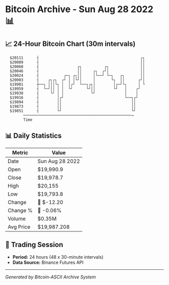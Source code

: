 # Bitcoin Archive - Sun Aug 28 2022 📊

## 📈 24-Hour Bitcoin Chart (30m intervals)

```
  $20111      ┤                                             ┌┐ 
  $20089      ┤                                             ││ 
  $20068      ┤                 ┌┐          ┌┐              ││ 
  $20046      ┤                 ││     ┌┐  ┌┘│              ││ 
  $20024      ┤           ┌─┐ ┌┐││     │└──┘ └─┐   ┌┐       ││ 
  $20003      ┤    ┌┐┌┐  ┌┘ │ │└┘│     │       └┐  ││      ┌┘│ 
  $19981      ┼──┐ │││└┐ │  │┌┘  └──┐┌┐│        │┌─┘└┐     │ └ 
  $19959      ┤  └─┘││ │ │  └┘      └┘││        └┘   │    ┌┘   
  $19938      ┤     └┘ │ │            └┘             │    │    
  $19916      ┤        │┌┘                           └──┐┌┘    
  $19894      ┤        ││                               ││     
  $19873      ┤        ││                               ││     
  $19851      ┤        └┘                               └┘     
        ────────────────────────────────────────────────→
        Time
```

## 📊 Daily Statistics

| Metric | Value |
|--------|-------|
| Date | Sun Aug 28 2022 |
| Open | $19,990.9 |
| Close | $19,978.7 |
| High | $20,155 |
| Low | $19,793.8 |
| Change | 🔴 $-12.20 |
| Change % | 🔴 -0.06% |
| Volume | $0.35M |
| Avg Price | $19,987.208 |

## 📅 Trading Session

- **Period:** 24 hours (48 x 30-minute intervals)
- **Data Source:** Binance Futures API

---
*Generated by Bitcoin-ASCII Archive System*
